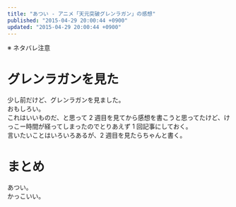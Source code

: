 ```yaml
---
title: "あつい - アニメ「天元突破グレンラガン」の感想"
published: "2015-04-29 20:00:44 +0900"
updated: "2015-04-29 20:00:44 +0900"
---
```


※ ネタバレ注意

# グレンラガンを見た

少し前だけど、グレンラガンを見ました。  
おもしろい。  
これはいいものだ、と思って 2 週目を見てから感想を書こうと思ってたけど、けっこー時間が経ってしまったのでとりあえず 1 回記事にしておく。  
言いたいことはいろいろあるが、2 週目を見たらちゃんと書く。

# まとめ

あつい。  
かっこいい。

